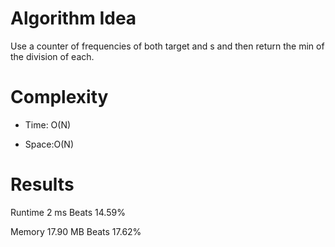 # Algorithm Idea

Use a counter of frequencies of both target and s and then return the min of the division of each.

# Complexity

- Time: O(N)

- Space:O(N)

# Results

Runtime
2
ms
Beats
14.59%

Memory
17.90
MB
Beats
17.62%